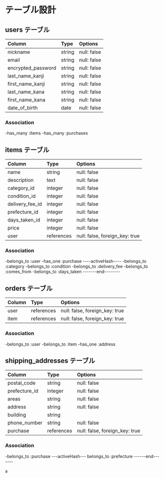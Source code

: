 # テーブル設計

## users テーブル

| Column             | Type   | Options     |
| :----------------- | :----- | :---------- |
| nickname           | string | null: false |
| email              | string | null: false |
| encrypted_password | string | null: false |
| last_name_kanji    | string | null: false |
| first_name_kanji   | string | null: false |
| last_name_kana     | string | null: false |
| first_name_kana    | string | null: false |
| date_of_birth      | date   | null: false |

### Association

-has_many :items
-has_many :purchases


## items テーブル

| Column          | Type       | Options                        |
| :-------------- | :--------- | :----------------------------- |
| name            | string     | null: false                    |
| description     | text       | null: false                    |    
| category_id     | integer    | null: false                    |
| condition_id    | integer    | null: false                    |
| delivery_fee_id | integer    | null: false                    |
| prefecture_id   | integer    | null: false                    |
| days_taken_id   | integer    | null: false                    |
| price           | integer    | null: false                    |
| user            | references | null: false, foreign_key: true |

### Association

-belongs_to :user
-has_one :purchase
----activeHash----
-belongs_to :category
-belongs_to :condition
-belongs_to :delivery_fee
-belongs_to :comes_from
-belongs_to :days_taken
-------end--------


## orders テーブル

| Column     | Type       | Options                        |
| :--------- | :--------- | :----------------------------- |
| user       | references | null: false, foreign_key: true |
| item       | references | null: false, foreign_key: true |

### Association

-belongs_to :user
-belongs_to :item
-has_one :address


## shipping_addresses テーブル

| Column        | Type       | Options                        |
| :-------------| :--------- | :----------------------------- |
| postal_code   | string     | null: false                    |
| prefecture_id | integer    | null: false                    |
| areas         | string     | null: false                    |
| address       | string     | null: false                    |
| building      | string     |                                |
| phone_number  | string     | null: false                    |
| purchase      | references | null: false, foreign_key: true |

### Association

-belongs_to :purchase
---activeHash---
belongs_to :prefecture
------end-------

a
